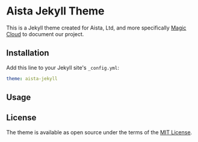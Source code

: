 
# Aista Jekyll Theme

This is a Jekyll theme created for Aista, Ltd, and more specifically [Magic Cloud](https://polterguy.github.io/) to
document our project.


## Installation

Add this line to your Jekyll site's `_config.yml`:

```yaml
theme: aista-jekyll
```

## Usage

## License

The theme is available as open source under the terms of the [MIT License](https://opensource.org/licenses/MIT).

